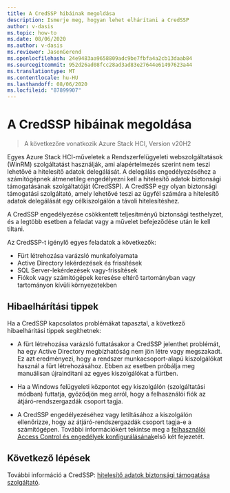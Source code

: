 ```yaml
---
title: A CredSSP hibáinak megoldása
description: Ismerje meg, hogyan lehet elhárítani a CredSSP
author: v-dasis
ms.topic: how-to
ms.date: 08/06/2020
ms.author: v-dasis
ms.reviewer: JasonGerend
ms.openlocfilehash: 24e9483aa9658809adc9be7fbfa4a2cb13daab84
ms.sourcegitcommit: 952d26ad08fcc28ad3ad83e27644e61497623a44
ms.translationtype: MT
ms.contentlocale: hu-HU
ms.lasthandoff: 08/06/2020
ms.locfileid: "87899907"
---
```

# <a name="troubleshoot-credssp"></a>A CredSSP hibáinak megoldása

> A következőre vonatkozik Azure Stack HCI, Version v20H2

Egyes Azure Stack HCI-műveletek a Rendszerfelügyeleti webszolgáltatások (WinRM) szolgáltatást használják, ami alapértelmezés szerint nem teszi lehetővé a hitelesítő adatok delegálását. A delegálás engedélyezéséhez a számítógépnek átmenetileg engedélyezni kell a hitelesítő adatok biztonsági támogatásának szolgáltatóját (CredSSP). A CredSSP egy olyan biztonsági támogatási szolgáltató, amely lehetővé teszi az ügyfél számára a hitelesítő adatok delegálását egy célkiszolgálón a távoli hitelesítéshez. 

A CredSSP engedélyezése csökkentett teljesítményű biztonsági testhelyzet, és a legtöbb esetben a feladat vagy a művelet befejeződése után le kell tiltani.

Az CredSSP-t igénylő egyes feladatok a következők:

- Fürt létrehozása varázsló munkafolyamata
- Active Directory lekérdezések és frissítések
- SQL Server-lekérdezések vagy-frissítések
- Fiókok vagy számítógépek keresése eltérő tartományban vagy tartományon kívüli környezetekben

## <a name="troubleshooting-tips"></a>Hibaelhárítási tippek

Ha a CredSSP kapcsolatos problémákat tapasztal, a következő hibaelhárítási tippek segíthetnek:

- A fürt létrehozása varázsló futtatásakor a CredSSP jelenthet problémát, ha egy Active Directory megbízhatóság nem jön létre vagy megszakadt. Ez azt eredményezi, hogy a rendszer munkacsoport-alapú kiszolgálókat használ a fürt létrehozásához. Ebben az esetben próbálja meg manuálisan újraindítani az egyes kiszolgálókat a fürtben.

- Ha a Windows felügyeleti központot egy kiszolgálón (szolgáltatási módban) futtatja, győződjön meg arról, hogy a felhasználói fiók az átjáró-rendszergazdák csoport tagja.

- A CredSSP engedélyezéséhez vagy letiltásához a kiszolgálón ellenőrizze, hogy az átjáró-rendszergazdák csoport tagja-e a számítógépen. További információkért tekintse meg a [felhasználói Access Control és engedélyek konfigurálásának](/windows-server/manage/windows-admin-center/configure/user-access-control#gateway-access-role-definitions)első két fejezetét.

## <a name="next-steps"></a>Következő lépések

További információ a CredSSP: [hitelesítő adatok biztonsági támogatása szolgáltató](/windows/win32/secauthn/credential-security-support-provider).